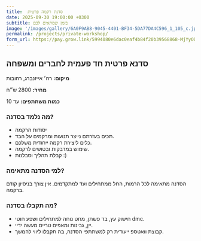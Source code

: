 ```yaml
---
title:  סדנת רקמה פרטית
date: 2025-09-30 19:00:00 +0300
subtitle: בזמן שמתאים לכם
image: '/images/gallery/6A0F9AB8-9045-4401-BF34-5DA77DA4C596_1_105_c.jpeg'
permalink: /projects/private-workshop/
form_url: https://pay.grow.link/5994080e6dac0eaf4b84f20b39568868-MjYyODg5NQ
---
```


## סדנא פרטית חד פעמית לחברים ומשפחה

**מיקום:** רח׳ אייזנברג, רחובות

**מחיר:** 2800 ש״ח

**כמות משתתפים:** עד 10

### מה נלמד בסדנה?

- יסודות הרקמה
- תכים בעזרתם נייצר תנועות ומרקמים על הבד.
- כלים ליצירת רקמה ייחודית משלכם.
- שימוש במדבקות ובטושים לרקמה.
- קבלת תהליך וסבלנות :)

### למי הסדנה מתאימה?

הסדנה מתאימה לכל הרמות, החל ממתחילים ועד למתקדמים. אין צורך בניסיון קודם ברקמה.

### מה תקבלו בסדנה?

- חישוק עץ, בד פשתן, מחט נוחה למתחילים ושפע חוטי dmc.
- יין, גבינות ומאפים טריים מעשה ידיי.
- קבוצת וואטספ ייעודית רק למשתתפי הסדנה, בה תקבלו ליווי להמשך.

